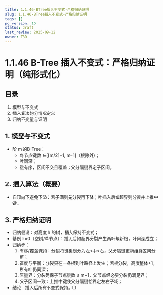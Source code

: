 ```yaml
---
title: 1.1.46-BTree插入不变式-严格归纳证明
slug: 1.1.46-BTree插入不变式-严格归纳证明
tags: []
pg_version: 16
status: draft
last_review: 2025-09-12
owner: TBD
---
```


# 1.1.46 B-Tree 插入不变式：严格归纳证明（纯形式化）

## 目录

1. 模型与不变式
2. 插入算法的分情况定义
3. 归纳不变量与证明

## 1. 模型与不变式

- 阶 m 的B-Tree：
  - 每节点键数 ∈[⌈m/2⌉−1, m−1]（根除外）；
  - 叶同深；
  - 键有序，区间不交且覆盖；父分隔键界定子区间。

## 2. 插入算法（概要）

- 自顶向下避免下溢：若子满则先分裂再下降；叶插入后如超界则分裂并上推中键。

## 3. 严格归纳证明

- 归纳假设：对高度 h 的树，插入保持不变式；
- 基例 h=0（空树/单节点）：插入后如超界分裂产生两叶与新根，叶同深成立；
- 归纳步：
  1) 有序/覆盖保持：分裂将键集划分为左<中<右，父分隔键更新维持区间分解；
  2) 高度与平衡：分裂只在一条根到叶路径上发生；若根分裂，高度整体+1，所有叶仍同深；
  3) 容量界：分裂确保子节点键数 ≤ m−1，父节点经必要分裂仍满足界；
  4) 父子区间一致：上推中键使父分隔键恰界定左右子域；
- 结论：插入后所有不变式保持。□
